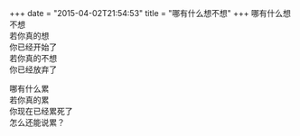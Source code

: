 +++
date = "2015-04-02T21:54:53"
title = "哪有什么想不想"
+++
哪有什么想不想  
若你真的想  
你已经开始了  
若你真的不想  
你已经放弃了  
  
哪有什么累  
若你真的累  
你现在已经累死了  
怎么还能说累？  